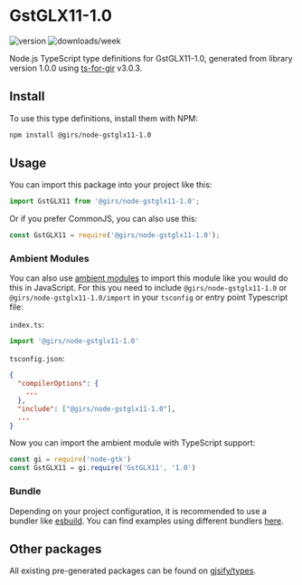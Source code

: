 
# GstGLX11-1.0

![version](https://img.shields.io/npm/v/@girs/node-gstglx11-1.0)
![downloads/week](https://img.shields.io/npm/dw/@girs/node-gstglx11-1.0)


Node.js TypeScript type definitions for GstGLX11-1.0, generated from library version 1.0.0 using [ts-for-gir](https://github.com/gjsify/ts-for-gir) v3.0.3.


## Install

To use this type definitions, install them with NPM:
```bash
npm install @girs/node-gstglx11-1.0
```

## Usage

You can import this package into your project like this:
```ts
import GstGLX11 from '@girs/node-gstglx11-1.0';
```

Or if you prefer CommonJS, you can also use this:
```ts
const GstGLX11 = require('@girs/node-gstglx11-1.0');
```

### Ambient Modules

You can also use [ambient modules](https://github.com/gjsify/ts-for-gir/tree/main/packages/cli#ambient-modules) to import this module like you would do this in JavaScript.
For this you need to include `@girs/node-gstglx11-1.0` or `@girs/node-gstglx11-1.0/import` in your `tsconfig` or entry point Typescript file:

`index.ts`:
```ts
import '@girs/node-gstglx11-1.0'
```

`tsconfig.json`:
```json
{
  "compilerOptions": {
    ...
  },
  "include": ["@girs/node-gstglx11-1.0"],
  ...
}
```

Now you can import the ambient module with TypeScript support: 

```ts
const gi = require('node-gtk')
const GstGLX11 = gi.require('GstGLX11', '1.0')
```


### Bundle

Depending on your project configuration, it is recommended to use a bundler like [esbuild](https://esbuild.github.io/). You can find examples using different bundlers [here](https://github.com/gjsify/ts-for-gir/tree/main/examples).

## Other packages

All existing pre-generated packages can be found on [gjsify/types](https://github.com/gjsify/types).

